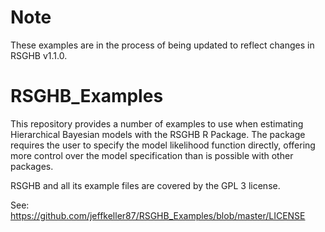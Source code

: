 # Note
These examples are in the process of being updated to reflect changes in RSGHB v1.1.0.

# RSGHB_Examples
This repository provides a number of examples to use when estimating Hierarchical Bayesian models with the RSGHB R Package. The package requires the user to specify the model likelihood function directly, offering more control over the model specification than is possible with other packages.

RSGHB and all its example files are covered by the GPL 3 license.

See: https://github.com/jeffkeller87/RSGHB_Examples/blob/master/LICENSE